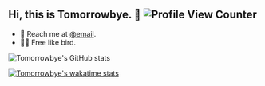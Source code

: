 ## Hi, this is Tomorrowbye. :wave: ![Profile View Counter](https://komarev.com/ghpvc/?username=tomorrowbye)

<!-- introduction -->

- 📧 Reach me at [@email](mailto:244272004@qq.com).
- 👨‍💻 Free like bird.

![Tomorrowbye's GitHub stats](https://github-readme-stats.vercel.app/api?username=tomorrowbye&show_icons=true&theme=merko)

[![Tomorrowbye's wakatime stats](https://github-readme-stats.vercel.app/api/wakatime?username=tomorrowbye)](https://github.com/tomorrowbye/mankind)
<!-- 
[![Tomorrowbye's wakatime stats](https://github-readme-stats.vercel.app/api/wakatime?username=tomorrowbye)](https://github.com/tomorrowbye)

[![Top Langs](https://github-readme-stats.vercel.app/api/top-langs/?username=tomorrowbye&layout=compact)](https://github.com/anuraghazra/github-readme-stats)
 -->
<!---
tomorrowbye/tomorrowbye is a ✨ special ✨ repository because its `README.md` (this file) appears on your GitHub profile.
You can click the Preview link to take a look at your changes.
--->
